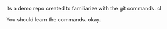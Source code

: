 
Its a demo repo created to familiarize with the git commands.
cl<br> 

You should learn the commands. okay.
